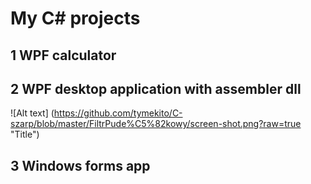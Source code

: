 # My C# projects
## 1 WPF calculator <br />

## 2 WPF desktop application with assembler dll <br />
![Alt text] (https://github.com/tymekito/C-szarp/blob/master/FiltrPude%C5%82kowy/screen-shot.png?raw=true "Title")
## 3 Windows forms app <br />
